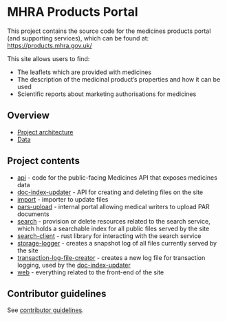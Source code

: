 # MHRA Products Portal

This project contains the source code for the medicines products portal (and supporting services), which can be found at: https://products.mhra.gov.uk/

This site allows users to find:

- The leaflets which are provided with medicines
- The description of the medicinal product’s properties and how it can be used
- Scientific reports about marketing authorisations for medicines

## Overview

- [Project architecture](./docs/architecture)
- [Data](./docs/data)

## Project contents

- [api](./api) - code for the public-facing Medicines API that exposes medicines data
- [doc-index-updater](./doc-index-updater) - API for creating and deleting files on the site
- [import](./import) - importer to update files
- [pars-upload](./pars-upload) - internal portal allowing medical writers to upload PAR documents
- [search](./search) - provision or delete resources related to the search service, which holds a searchable index for all public files served by the site
- [search-client](./search-client) - rust library for interacting with the search service
- [storage-logger](./storage-logger) - creates a snapshot log of all files currently served by the site
- [transaction-log-file-creator](./transaction-log-file-creator) - creates a new log file for transaction logging, used by the [doc-index-updater](./doc-index-updater)
- [web](./web) - everything related to the front-end of the site

## Contributor guidelines

See [contributor guidelines](./docs/contributor-guidelines).
